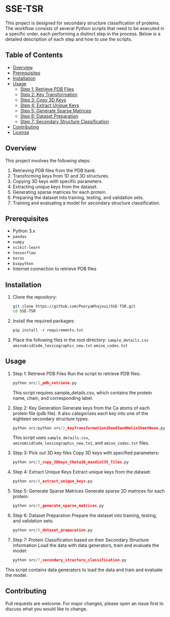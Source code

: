 # SSE-TSR

This project is designed for secondary structure classification of proteins. The workflow consists of several Python scripts that need to be executed in a specific order, each performing a distinct step in the process. Below is a detailed description of each step and how to use the scripts.

## Table of Contents

- [Overview](#overview)
- [Prerequisites](#prerequisites)
- [Installation](#installation)
- [Usage](#usage)
  - [Step 1: Retrieve PDB Files](#step-1-retrieve-pdb-files)
  - [Step 2: Key Transformation](#step-2-key-transformation)
  - [Step 3: Copy 3D Keys](#step-3-copy-3d-keys)
  - [Step 4: Extract Unique Keys](#step-4-extract-unique-keys)
  - [Step 5: Generate Sparse Matrices](#step-5-generate-sparse-matrices)
  - [Step 6: Dataset Preparation](#step-6-dataset-preparation)
  - [Step 7: Secondary Structure Classification](#step-7-secondary-structure-classification)
- [Contributing](#contributing)
- [License](#license)

## Overview

This project involves the following steps:

1. Retrieving PDB files from the PDB bank.
2. Transforming keys from 1D and 3D structures.
3. Copying 3D keys with specific parameters.
4. Extracting unique keys from the dataset.
5. Generating sparse matrices for each protein.
6. Preparing the dataset into training, testing, and validation sets.
7. Training and evaluating a model for secondary structure classification.

## Prerequisites

- Python 3.x
- `pandas`
- `numpy`
- `scikit-learn`
- `tensorflow`
- `keras`
- `biopython`
- Internet connection to retrieve PDB files

## Installation

1. Clone the repository:
   ```bash
   git clone https://github.com/PooryaKhajoui/SSE-TSR.git
   cd SSE-TSR
2. Install the required packages:
   ```python
   pip install -r requirements.txt
3. Place the following files in the root directory:
    `sample_details.csv`
    `aminoAcidCode_lexicographic_new.txt`
    `amino_codes.txt`

## Usage

1. Step 1: Retrieve PDB Files
   Run the script to retrieve PDB files:
   ```python
   python src/1_pdb_retrieve.py
   ```
   This script requires sample_details.csv, which contains the protein name, chain, and corresponding label.

2. Step 2: Key Generation
   Generate keys from the Ca atoms of each protein file (pdb file). It also categorizes each key into one of the eighteen secondary structure types.
   ```python
   python src/python src/2_keyTransformation1Dand3andHelixSheetNone.py
   ```
   This script uses `sample_details.csv`, `aminoAcidCode_lexicographic_new.txt`, and `amino_codes.txt` files.

3. Step 3: Pick out 3D key files
   Copy 3D keys with specified parameters:
    ```python
   python src/3_copy_3Dkeys_theta30_maxdist35_files.py
   ```
    
4. Step 4: Extract Unique Keys
   Extract unique keys from the dataset:
   ```python
   python src/4_extract_unique_keys.py
   ```
   
5. Step 5: Generate Sparse Matrices
   Generate sparse 2D matrices for each protein:
   ```python
   python src/5_generate_sparse_matrices.py
   ```

6. Step 6: Dataset Preparation
   Prepare the dataset into training, testing, and validation sets:
   ```python
   python src/6_dataset_preparation.py
   ```

7. Step 7: Protein Classification based on their Secondary Structure information
   Load the data with data generators, train and evaluate the model:
   ```python
   python src/7_secondary_structure_classification.py
   ```
This script contains data generators to load the data and train and evaluate the model.

## Contributing

Pull requests are welcome. For major changes, please open an issue first to discuss what you would like to change.

